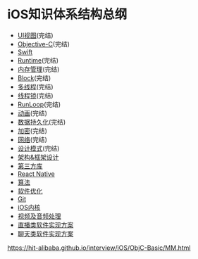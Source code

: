 # iOS知识体系结构总纲

* [UI视图](./UI视图.md)(完结)
* [Objective-C](./Objective-C.md)(完结)
* [Swift](./Swift.md)
* [Runtime](./Runtime.md)(完结)
* [内存管理](./内存管理.md)(完结)
* [Block](./Block.md)(完结)
* [多线程](./多线程.md)(完结)
* [线程锁](./线程锁.md)(完结)
* [RunLoop](./RunLoop.md)(完结)
* [动画](./动画.md)(完结)
* [数据持久化](./数据持久化.md)(完结)
* [加密](./加密.md)(完结)
* [网络](./网络.md)(完结)
* [设计模式](./设计模式.md)(完结)
* [架构&框架设计](./架构&框架设计.md)
* [第三方库](./第三方库.md)
* [React Native](./ReactNative.md)
* [算法](./算法.md)
* [软件优化](./软件优化.md)
* [Git](./Git.md)
* [iOS内核](./iOS内核.md)
* [视频及音频处理](./视频及音频处理.md)
* [直播类软件实现方案](./直播类软件实现方案.md)
* [聊天类软件实现方案](./聊天类软件实现方案.md)

https://hit-alibaba.github.io/interview/iOS/ObjC-Basic/MM.html